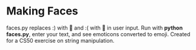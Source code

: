# Making Faces
faces.py replaces :) with 🙂 and :( with 🙁 in user input.
Run with **python faces.py**, enter your text, and see emoticons converted to emoji.
Created for a CS50 exercise on string manipulation.
